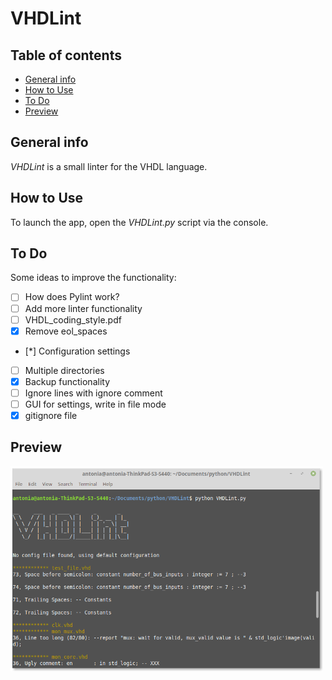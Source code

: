 # VHDLint

## Table of contents
* [General info](#general-info)
* [How to Use](#setup)
* [To Do](#to-do)
* [Preview](#preview)

## General info
*VHDLint* is a small linter for the VHDL language.

## How to Use
To launch the app, open the *VHDLint.py* script via the console.

## To Do
Some ideas to improve the functionality:
- [ ] How does Pylint work?
- [ ] Add more linter functionality
- [ ] VHDL_coding_style.pdf
- [x] Remove eol_spaces
- [*] Configuration settings
- [ ] Multiple directories
- [x] Backup functionality
- [ ] Ignore lines with ignore comment
- [ ] GUI for settings, write in file mode
- [x] gitignore file

## Preview
<img src="images/preview.png" width="500">
